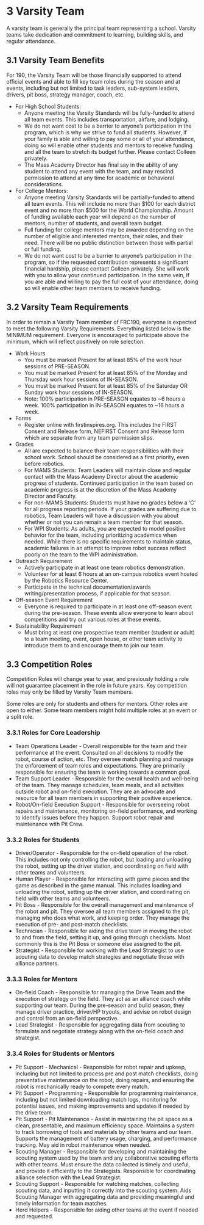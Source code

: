 # 3 Varsity Team

A varsity team is generally the principal team representing a school.  Varsity teams take dedication and commitment to learning, building skills, and regular attendance.  

## 3.1 Varsity Team Benefits

For 190, the Varsity Team will be those financially supported to attend official events and able to fill key team roles during the season and at events, including but not limited to task leaders, sub-system leaders, drivers, pit boss, strategy manager, coach, etc.

* For High School Students: 
  * Anyone meeting the Varsity Standards will be fully-funded to attend all team events.  This includes transportation, airfare, and lodging.
  * We do not want cost to be a barrier to anyone’s participation in the program, which is why we strive to fund all students. However, if your family is able and willing to pay some or all of your attendance, doing so will enable other students and mentors to receive funding and all the team to stretch its budget further. Please contact Colleen privately.
  * The Mass Academy Director has final say in the ability of any student to attend any event with the team, and may rescind permission to attend at any time for academic or behavioral considerations.    
* For College Mentors: 
  * Anyone meeting Varsity Standards will be partially-funded to attend all team events.  This will include no more than $100 for each district event and no more than $500 for the World Championship.  Amount of funding available each year will depend on the number of mentors, number of students, and overall team budget.
  * Full funding for college mentors may be awarded depending on the number of eligible and interested mentors, their roles, and their need.  There will be no public distinction between those with partial or full funding.
  * We do not want cost to be a barrier to anyone’s participation in the program, so if the requested contribution represents a significant financial hardship, please contact Colleen privately.  She will work with you to allow your continued participation.  In the same vein, if you are able and willing to pay the full cost of your attendance, doing so will enable other team members to receive funding.

## 3.2 Varsity Team Requirements

In order to remain a Varsity Team member of FRC190, everyone is expected to meet the following Varsity Requirements.  Everything listed below is the MINIMUM requirement.  Everyone is encouraged to participate above the minimum, which will reflect positively on role selection.
* Work Hours
  * You must be marked Present for at least 85% of the work hour sessions of PRE-SEASON.
  * You must be marked Present for at least 85% of the Monday and Thursday work hour sessions of IN-SEASON.
  * You must be marked Present for at least 85% of the Saturday OR Sunday work hour sessions of IN-SEASON.
  * Note: 100% participation in PRE-SEASON equates to ~6 hours a week.  100% participation in IN-SEASON equates to ~16 hours a week.
* Forms
  * Register online with firstinspires.org. This includes the FIRST Consent and Release form, NEFIRST Consent and Release form which are separate from any team permission slips.
* Grades 
  * All are expected to balance their team responsibilities with their school work. School should be considered as a first priority, even before robotics. 
  * For MAMS Students: Team Leaders will maintain close and regular contact with the Mass Academy Director about the academic progress of students.  Continued participation in the team based on academic progress is at the discretion of the Mass Academy Director and Faculty.
  * For non-MAMS Students:  Students must have no grades below a ‘C’ for all progress reporting periods. If your grades are suffering due to robotics, Team Leaders will have a discussion with you about whether or not you can remain a team member for that season. 
  * For WPI Students: As adults, you are expected to model positive behavior for the team, including prioritizing academics when needed.  While there is no specific requirements to maintain status, academic failures in an attempt to improve robot success reflect poorly on the team to the WPI administration. 
* Outreach Requirement 
  * Actively participate in at least one team robotics demonstration.
  * Volunteer for at least 6 hours at an on-campus robotics event hosted by the Robotics Resource Center.
  * Participate in the technical documentation/awards writing/presentation process, if applicable for that season.
* Off-season Event Requirement
  * Everyone is required to participate in at least one off-season event during the pre-season.  These events allow everyone to learn about competitions and try out various roles at these events.
* Sustainability Requirement
  * Must bring at least one prospective team member (student or adult) to a team meeting, event, open house, or other team activity to introduce them to and encourage them to join our team.

## 3.3 Competition Roles

Competition Roles will change year to year, and previously holding a role will not guarantee placement in the role in future years.  Key competition roles may only be filled by Varsity Team members.

Some roles are only for students and others for mentors.  Other roles are open to either.  Some team members might hold multiple roles at an event or a split role.

### 3.3.1 Roles for Core Leadership

* Team Operations Leader - Overall responsible for the team and their performance at the event.  Consulted on all decisions to modify the robot, course of action, etc.  They oversee match planning and manage the enforcement of team roles and expectations.  They are primarily responsible for ensuring the team is working towards a common goal.  
* Team Support Leader - Responsible for the overall health and well-being of the team.  They manage schedules, team meals, and all activities outside robot and on-field execution.  They are an advocate and resource for all team members in supporting their positive experience.
* Robot/On-field Execution Support - Responsible for overseeing robot repairs and maintenance, monitoring on-field performance, and working to identify issues before they happen.  Support robot repair and maintenance with Pit Crew.

### 3.3.2 Roles for Students

* Driver/Operator - Responsible for the on-field operation of the robot.  This includes not only controlling the robot, but loading and unloading the robot, setting up the driver station, and coordinating on field with other teams and volunteers.
* Human Player - Responsible for interacting with game pieces and the game as described in the game manual.  This includes loading and unloading the robot, setting up the driver station, and coordinating on field with other teams and volunteers.
* Pit Boss - Responsible for the overall management and maintenance of the robot and pit.  They oversee all team members assigned to the pit, managing who does what work, and keeping order.  They manage the execution of pre- and post-match checklists.
* Technician - Responsible for aiding the drive team in moving the robot to and from the field, setting it up, and going through checklists.  Most commonly this is the Pit Boss or someone else assigned to the pit.
* Strategist - Responsible for working with the Lead Strategist to use scouting data to develop match strategies and negotiate those with alliance partners.

### 3.3.3 Roles for Mentors
* On-field Coach - Responsible for managing the Drive Team and the execution of strategy on the field.  They act as an alliance coach while supporting our team.  During the pre-season and build season, they manage driver practice, driver/HP tryouts, and advise on robot design and control from an on-field perspective.
* Lead Strategist - Responsible for aggregating data from scouting to formulate and negotiate strategy along with the on-field coach and strategist.  

### 3.3.4 Roles for Students or Mentors
* Pit Support - Mechanical - Responsible for robot repair and upkeep, including but not limited to process pre and post match checklists, doing preventative maintenance on the robot, doing repairs, and ensuring the robot is mechanically ready to compete every match.
* Pit Support - Programming - Responsible for programming maintenance, including but not limited downloading match logs, monitoring for potential issues, and making improvements and updates if needed by the drive team.
* Pit Support - Pit Maintenance - Assist in maintaining the pit space as a clean, presentable, and maximum efficiency space.  Maintains a system to track borrowing of tools and materials by other teams and our team.  Supports the management of battery usage, charging, and performance tracking.  May aid in robot maintenance when needed.
* Scouting Manager - Responsible for developing and maintaining the scouting system used by the team and any collaborative scouting efforts with other teams.  Must ensure the data collected is timely and useful, and provide it efficiently to the Strategists.  Responsible for coordinating alliance selection with the Lead Strategist.
* Scouting Support - Responsible for watching matches, collecting scouting data, and inputting it correctly into the scouting system.  Aids Scouting Manager with aggregating data and providing meaningful and timely information for team matches.  
* Herd Helpers - Responsible for aiding other teams at the event if needed and requested. 
